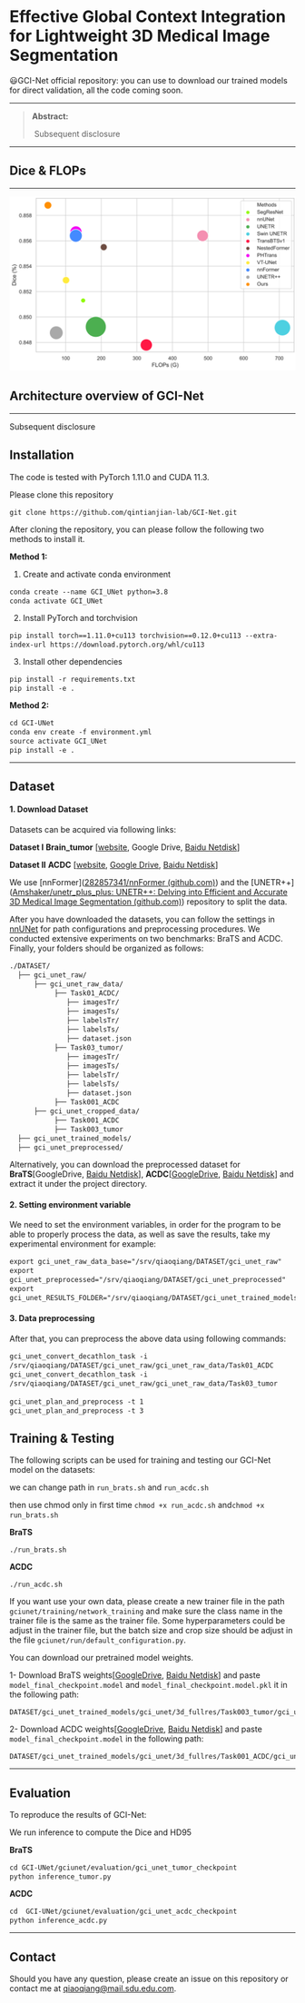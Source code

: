 # Effective **G**lobal Context Integration for Lightweight 3D Medical Image Segmentation

:smiley:GCI-Net official repository: you can use to download our trained models for direct validation, all the code coming soon.

<hr />

> **Abstract:** 
>
> ​	Subsequent disclosure
<hr />

## Dice & FLOPs

--------



![Dice&GLOPs](figure/Dice&GLOPs.jpg)

## Architecture overview of GCI-Net

<hr />

Subsequent disclosure

## Installation

The code is tested with PyTorch 1.11.0 and CUDA 11.3. 

Please clone this repository

```
git clone https://github.com/qintianjian-lab/GCI-Net.git
```

After cloning the repository, you can please follow the following two methods to install it.

**Method 1:**

1. Create and activate conda environment
```shell
conda create --name GCI_UNet python=3.8
conda activate GCI_UNet
```
2. Install PyTorch and torchvision
```shell
pip install torch==1.11.0+cu113 torchvision==0.12.0+cu113 --extra-index-url https://download.pytorch.org/whl/cu113
```
3. Install other dependencies
```shell
pip install -r requirements.txt
pip install -e .
```
**Method 2:**

```
cd GCI-UNet
conda env create -f environment.yml
source activate GCI_UNet
pip install -e .
```

<hr />

## Dataset

#### 1. Download Dataset

Datasets can be acquired via following links:

**Dataset I**   **Brain_tumor** [[website](http://medicaldecathlon.com/), Google Drive, [Baidu Netdisk](https://pan.baidu.com/s/1VMc87QXoWDTJc5hZP3mAdg?pwd=as72)]

**Dataset II**  **ACDC** [[website](https://www.creatis.insa-lyon.fr/Challenge/acdc/), [Google Drive](https://drive.google.com/file/d/1QDcEkpwH0xPs91Mny094OSA9DF8qKmM7/view?usp=drive_link), [Baidu Netdisk](https://pan.baidu.com/s/11A6pYnl_kibV_d8A8TSw4w?pwd=w8au)]

We use [nnFormer]([282857341/nnFormer (github.com)](https://github.com/282857341/nnFormer)) and the [UNETR++]([Amshaker/unetr_plus_plus: UNETR++: Delving into Efficient and Accurate 3D Medical Image Segmentation (github.com)](https://github.com/Amshaker/unetr_plus_plus)) repository to split the data.

After you have downloaded the datasets, you can follow the settings in [nnUNet](https://github.com/MIC-DKFZ/nnUNet/blob/master/documentation/dataset_conversion.md) for path configurations and preprocessing procedures. We conducted extensive experiments on two benchmarks:  BraTS and ACDC.  Finally, your folders should be organized as follows: 

```
./DATASET/
  ├── gci_unet_raw/
      ├── gci_unet_raw_data/
           ├── Task01_ACDC/
              ├── imagesTr/
              ├── imagesTs/
              ├── labelsTr/
              ├── labelsTs/
              ├── dataset.json
           ├── Task03_tumor/
              ├── imagesTr/
              ├── imagesTs/
              ├── labelsTr/
              ├── labelsTs/
              ├── dataset.json
           ├── Task001_ACDC
      ├── gci_unet_cropped_data/
           ├── Task001_ACDC
           ├── Task003_tumor
  ├── gci_unet_trained_models/
  ├── gci_unet_preprocessed/

```


Alternatively, you can download the preprocessed dataset for **BraTS**[GoogleDrive, [Baidu Netdisk](https://pan.baidu.com/s/1NqAYAlx9q7aZX4CwwQdgww?pwd=ngvs)], **ACDC**[[GoogleDrive](https://drive.google.com/file/d/1g1dxtxz27B5cVlrGhTCbHrlwIBQD7X36/view?usp=drive_link), [Baidu Netdisk](https://pan.baidu.com/s/1LHK7mlGIsDw8Dv-Zc8d3wA?pwd=wu0d)] and extract it under the project directory.

#### **2. Setting  environment variable**

We need to set the environment variables, in order for the program to be able to properly process the data, as well as save the results, take my experimental environment for example:

```
export gci_unet_raw_data_base="/srv/qiaoqiang/DATASET/gci_unet_raw"
export gci_unet_preprocessed="/srv/qiaoqiang/DATASET/gci_unet_preprocessed"
export gci_unet_RESULTS_FOLDER="/srv/qiaoqiang/DATASET/gci_unet_trained_models"
```

#### 3. Data preprocessing

After that, you can preprocess the above data using following commands:

```
gci_unet_convert_decathlon_task -i /srv/qiaoqiang/DATASET/gci_unet_raw/gci_unet_raw_data/Task01_ACDC
gci_unet_convert_decathlon_task -i /srv/qiaoqiang/DATASET/gci_unet_raw/gci_unet_raw_data/Task03_tumor

gci_unet_plan_and_preprocess -t 1
gci_unet_plan_and_preprocess -t 3
```

## Training & Testing
The following scripts can be used for training and testing our GCI-Net model on the datasets:

we can change path in  `run_brats.sh` and `run_acdc.sh` 

then use chmod only in first time   `chmod +x run_acdc.sh`  and`chmod +x run_brats.sh`

**BraTS**

```
./run_brats.sh
```

**ACDC**

```
./run_acdc.sh
```

If you want use your own data, please create a new trainer file in the path `gciunet/training/network_training` and make sure the class name in the trainer file is the same as the trainer file. Some hyperparameters could be adjust in the trainer file, but the batch size and crop size should be adjust in the file `gciunet/run/default_configuration.py`.

You can download our pretrained model weights.

1- Download BraTS weights[[GoogleDrive](https://drive.google.com/file/d/1LEcI5dULODOYkXMxT371_DsK35SL4Ogu/view?usp=drive_link), [Baidu Netdisk](https://pan.baidu.com/s/1OHzFpTwcWjDYAdkwiyn7_g?pwd=t6q8)] and paste ```model_final_checkpoint.model``` and ```model_final_checkpoint.model.pkl``` it in the following path:

```
DATASET/gci_unet_trained_models/gci_unet/3d_fullres/Task003_tumor/gci_unet_trainer_tumor__gci_unet_Plansv2.1/fold_1/
```

2- Download ACDC weights[[GoogleDrive](https://drive.google.com/file/d/19r_PLsc10lBL1BNdFZ8UrfgI_jZnLadP/view?usp=drive_link), [Baidu Netdisk](https://pan.baidu.com/s/1dElXoFT0PMJb3iRXh2DoOQ?pwd=6fhj)] and paste ```model_final_checkpoint.model``` in the following path:

```shell
DATASET/gci_unet_trained_models/gci_unet/3d_fullres/Task001_ACDC/gci_unet_trainer_acdc__gci_unet_Plansv2.1/fold_1/
```

<hr />

## Evaluation

To reproduce the results of GCI-Net: 

We run inference to compute the Dice and HD95

**BraTS**

```
cd GCI-UNet/gciunet/evaluation/gci_unet_tumor_checkpoint
python inference_tumor.py
```

**ACDC**

```
cd  GCI-UNet/gciunet/evaluation/gci_unet_acdc_checkpoint
python inference_acdc.py
```

<hr />

## Contact
Should you have any question, please create an issue on this repository or contact me at qiaoqiang@mail.sdu.edu.com.

